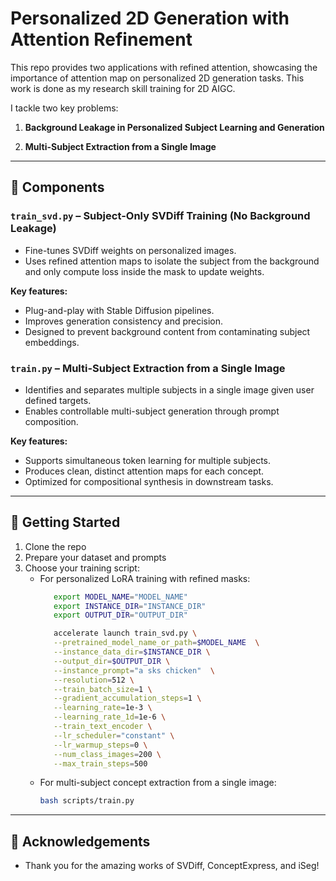 # Personalized 2D Generation with Attention Refinement

This repo provides two applications with refined attention, showcasing the importance of attention map on personalized 2D generation tasks. This work is done as my research skill training for 2D AIGC.

I tackle two key problems:
1. **Background Leakage in Personalized Subject Learning and Generation**  

2. **Multi-Subject Extraction from a Single Image**  

---

## 📂 Components

### `train_svd.py` – Subject-Only SVDiff Training (No Background Leakage)
- Fine-tunes SVDiff weights on personalized images.
- Uses refined attention maps to isolate the subject from the background and only compute loss inside the mask to update weights.

**Key features:**
- Plug-and-play with Stable Diffusion pipelines.
- Improves generation consistency and precision.
- Designed to prevent background content from contaminating subject embeddings.

### `train.py` – Multi-Subject Extraction from a Single Image
- Identifies and separates multiple subjects in a single image given user defined targets.
- Enables controllable multi-subject generation through prompt composition.

**Key features:**
- Supports simultaneous token learning for multiple subjects.
- Produces clean, distinct attention maps for each concept.
- Optimized for compositional synthesis in downstream tasks.

---

## 🚀 Getting Started

1. Clone the repo
2. Prepare your dataset and prompts
3. Choose your training script:
   - For personalized LoRA training with refined masks:  
     ```bash
        export MODEL_NAME="MODEL_NAME"
        export INSTANCE_DIR="INSTANCE_DIR"
        export OUTPUT_DIR="OUTPUT_DIR"

        accelerate launch train_svd.py \
        --pretrained_model_name_or_path=$MODEL_NAME  \
        --instance_data_dir=$INSTANCE_DIR \
        --output_dir=$OUTPUT_DIR \
        --instance_prompt="a sks chicken"  \
        --resolution=512 \
        --train_batch_size=1 \
        --gradient_accumulation_steps=1 \
        --learning_rate=1e-3 \
        --learning_rate_1d=1e-6 \
        --train_text_encoder \
        --lr_scheduler="constant" \
        --lr_warmup_steps=0 \
        --num_class_images=200 \
        --max_train_steps=500
     ```
   - For multi-subject concept extraction from a single image:  
     ```bash
     bash scripts/train.py
     ```

---

## 📌 Acknowledgements
- Thank you for the amazing works of SVDiff, ConceptExpress, and iSeg!

